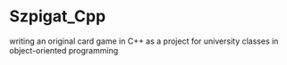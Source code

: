 # Szpigat_Cpp
writing an original card game in C++ as a project for university classes in object-oriented programming
